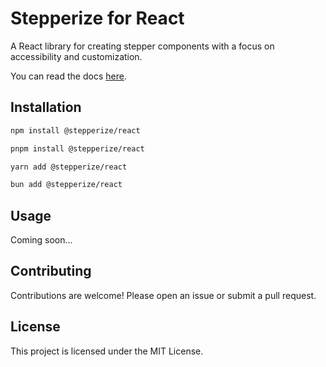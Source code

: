 # Stepperize for React

A React library for creating stepper components with a focus on accessibility and customization.

You can read the docs [here](https://stepperize.vercel.app).

## Installation

```bash
npm install @stepperize/react
```

```bash
pnpm install @stepperize/react
```

```bash
yarn add @stepperize/react
```

```bash
bun add @stepperize/react
```

## Usage

Coming soon...

## Contributing

Contributions are welcome! Please open an issue or submit a pull request.

## License

This project is licensed under the MIT License.